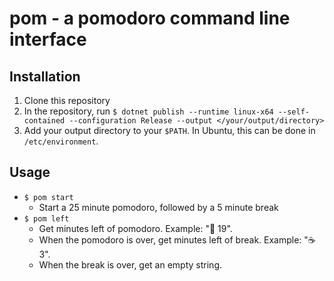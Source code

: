 # pom - a pomodoro command line interface

## Installation
1. Clone this repository
2. In the repository, run `$ dotnet publish --runtime linux-x64 --self-contained --configuration Release --output </your/output/directory>`
3. Add your output directory to your `$PATH`. In Ubuntu, this can be done in `/etc/environment`.

## Usage
- `$ pom start`
    - Start a 25 minute pomodoro, followed by a 5 minute break
- `$ pom left`
    - Get minutes left of pomodoro. Example: "🍅 19".
    - When the pomodoro is over, get minutes left of break. Example: "☕ 3".
    - When the break is over, get an empty string.
